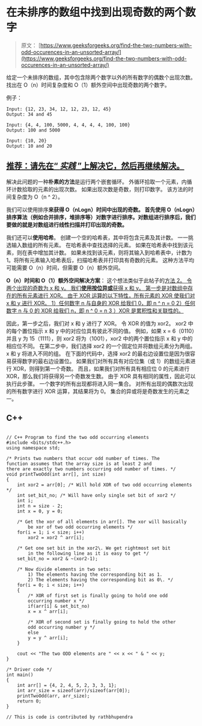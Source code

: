 # 在未排序的数组中找到出现奇数的两个数字

> 原文： [https://www.geeksforgeeks.org/find-the-two-numbers-with-odd-occurences-in-an-unsorted-array/](https://www.geeksforgeeks.org/find-the-two-numbers-with-odd-occurences-in-an-unsorted-array/)

给定一个未排序的数组，其中包含除两个数字以外的所有数字的偶数个出现次数。 找出在 O（n）时间复杂度和 O（1）额外空间中出现奇数的两个数字。

例子：

```
Input: {12, 23, 34, 12, 12, 23, 12, 45}
Output: 34 and 45

Input: {4, 4, 100, 5000, 4, 4, 4, 4, 100, 100}
Output: 100 and 5000

Input: {10, 20}
Output: 10 and 20

```

## [推荐：请先在“ ***实践*** ”上解决它，然后再继续解决。](https://practice.geeksforgeeks.org/problems/two-numbers-with-odd-occurrences/0)

解决此问题的一种**朴素的方法**是运行两个嵌套循环。 外循环拾取一个元素，内循环计数拾取的元素的出现次数。 如果出现次数是奇数，则打印数字。 该方法的时间复杂度为 O（n ^ 2）。

我们可以使用排序**来获得 O（nLogn）时间中出现的奇数。 首先使用 O（nLogn）排序算法（例如合并排序，堆排序等）对数字进行排序。对数组进行排序后，我们要做的就是对数组进行线性扫描并打印出现的奇数。**

我们还可以**使用哈希**。 创建一个空的哈希表，其中将包含元素及其计数。 一一挑选输入数组的所有元素。 在哈希表中查找选择的元素。 如果在哈希表中找到该元素，则在表中增加其计数。 如果未找到该元素，则将其输入到哈希表中，计数为 1。将所有元素输入哈希表后，扫描哈希表并打印具有奇数的元素。 这种方法平均可能需要 O（n）时间，但需要 O（n）额外空间。

**O（n）时间和 O（1）额外空间解决方案**：
这个想法类似于此帖子的[方法 2。 令两个出现的奇数为 x 和 y。 我们**使用按位异或**获得 x 和 y。 第一步是对数组中存在的所有元素进行 XOR。 由于 XOR 运算的以下特性，所有元素的 XOR 使我们对 x 和 y 进行 XOR。
1）任何数字 n 与自身的 XOR 给我们 0，即 n ^ n = 0
2）任何数字 n 与 0 的 XOR 给我们 n，即 n ^ 0 = n
3 ）XOR 是累积性和关联性的。](https://www.geeksforgeeks.org/find-two-non-repeating-elements-in-an-array-of-repeating-elements/)

因此，第一步之后，我们对 x 和 y 进行了 XOR。 令 XOR 的值为 xor2。 xor2 中的每个置位指示 x 和 y 中的对应位具有彼此不同的值。 例如，如果 x = 6（0110）并且 y 为 15（1111），则 xor2 将为（1001），xor2 中的两个置位指示 x 和 y 中的相应位不同。 在第二步中，我们选择 xor2 的一个固定位并将数组元素分为两组。 x 和 y 将进入不同的组。 在下面的代码中，选择 xor2 的最右边设置位是因为很容易获得数字的最右边设置位。 如果我们对所有具有对应位集（或 1）的数组元素进行 XOR，则得到第一个奇数。 而且，如果我们对所有具有相应位 0 的元素进行 XOR，那么我们将获得另一个奇数发生数。 由于 XOR 具有相同的属性，因此可以执行此步骤。 一个数字的所有出现都将进入同一集合。 对所有出现的偶数次出现的所有数字进行 XOR 运算，其结果将为 0。 集合的异或将是奇数发生的元素之一。

## C++ 

```

// C++ Program to find the two odd occurring elements  
#include <bits/stdc++.h> 
using namespace std; 

/* Prints two numbers that occur odd number of times. The  
function assumes that the array size is at least 2 and  
there are exactly two numbers occurring odd number of times. */
void printTwoOdd(int arr[], int size)  
{  
    int xor2 = arr[0]; /* Will hold XOR of two odd occurring elements */
    int set_bit_no; /* Will have only single set bit of xor2 */
    int i;  
    int n = size - 2;  
    int x = 0, y = 0;  

    /* Get the xor of all elements in arr[]. The xor will basically  
        be xor of two odd occurring elements */
    for(i = 1; i < size; i++)  
        xor2 = xor2 ^ arr[i];  

    /* Get one set bit in the xor2\. We get rightmost set bit  
        in the following line as it is easy to get */
    set_bit_no = xor2 & ~(xor2-1);  

    /* Now divide elements in two sets:  
        1) The elements having the corresponding bit as 1.  
        2) The elements having the corresponding bit as 0\. */
    for(i = 0; i < size; i++)  
    {  
        /* XOR of first set is finally going to hold one odd  
        occurring number x */
        if(arr[i] & set_bit_no)  
        x = x ^ arr[i];  

        /* XOR of second set is finally going to hold the other  
        odd occurring number y */
        else
        y = y ^ arr[i];  
    }  

    cout << "The two ODD elements are " << x << " & " << y;  
}  

/* Driver code */
int main()  
{  
    int arr[] = {4, 2, 4, 5, 2, 3, 3, 1};  
    int arr_size = sizeof(arr)/sizeof(arr[0]);  
    printTwoOdd(arr, arr_size);  
    return 0;  
}  

// This is code is contributed by rathbhupendra 

```